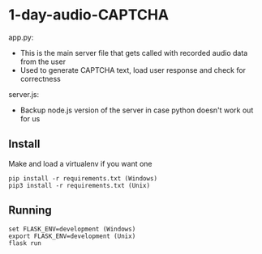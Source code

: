 # 1-day-audio-CAPTCHA

app.py:
  - This is the main server file that gets called with recorded audio data from the user
  - Used to generate CAPTCHA text, load user response and check for correctness

server.js:
  - Backup node.js version of the server in case python doesn't work out for us

## Install

Make and load a virtualenv if you want one

```
pip install -r requirements.txt (Windows)
pip3 install -r requirements.txt (Unix)
```

## Running

```
set FLASK_ENV=development (Windows)
export FLASK_ENV=development (Unix)
flask run
```